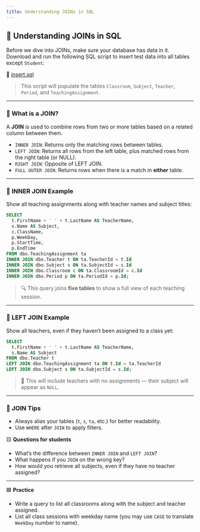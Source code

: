 ```yaml
---
title: Understanding JOINs in SQL
---
```


## 🔹 Understanding JOINs in SQL

Before we dive into JOINs, make sure your database has data in it.  
Download and run the following SQL script to insert test data into all tables except `Student`:

📂 [insert.sql](./insert.sql)

> This script will populate the tables `Classroom`, `Subject`, `Teacher`, `Period`, and `TeachingAssignment`.

---

### 🔸 What is a JOIN?

A **JOIN** is used to combine rows from two or more tables based on a related column between them.

- `INNER JOIN`: Returns only the matching rows between tables.
- `LEFT JOIN`: Returns all rows from the left table, plus matched rows from the right table (or NULL).
- `RIGHT JOIN`: Opposite of LEFT JOIN.
- `FULL OUTER JOIN`: Returns rows when there is a match in **either** table.

---

### 🔸 INNER JOIN Example

Show all teaching assignments along with teacher names and subject titles:

```sql
SELECT
  t.FirstName + ' ' + t.LastName AS TeacherName,
  s.Name AS Subject,
  c.ClassName,
  p.WeekDay,
  p.StartTime,
  p.EndTime
FROM dbo.TeachingAssignment ta
INNER JOIN dbo.Teacher t ON ta.TeacherId = t.Id
INNER JOIN dbo.Subject s ON ta.SubjectId = s.Id
INNER JOIN dbo.Classroom c ON ta.ClassroomId = c.Id
INNER JOIN dbo.Period p ON ta.PeriodId = p.Id;
```

> 🔍 This query joins **five tables** to show a full view of each teaching session.

---

### 🔸 LEFT JOIN Example

Show all teachers, even if they haven’t been assigned to a class yet:

```sql
SELECT
  t.FirstName + ' ' + t.LastName AS TeacherName,
  s.Name AS Subject
FROM dbo.Teacher t
LEFT JOIN dbo.TeachingAssignment ta ON t.Id = ta.TeacherId
LEFT JOIN dbo.Subject s ON ta.SubjectId = s.Id;
```

> 📝 This will include teachers with no assignments — their subject will appear as `NULL`.

---

### 🔸 JOIN Tips

- Always alias your tables (`t`, `s`, `ta`, etc.) for better readability.
- Use `WHERE` after `JOIN` to apply filters.

🟨 **Questions for students**

- What’s the difference between `INNER JOIN` and `LEFT JOIN`?
- What happens if you `JOIN` on the wrong key?
- How would you retrieve all subjects, even if they have no teacher assigned?

---

🟦 **Practice**

- Write a query to list all classrooms along with the subject and teacher assigned.
- List all class sessions with weekday name (you may use `CASE` to translate `WeekDay` number to name).
